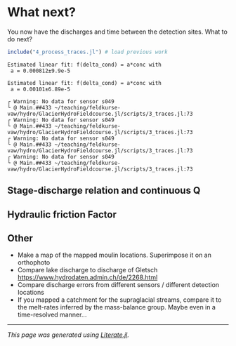# What next?

You now have the discharges and time between the detection sites.  What to do next?

````julia
include("4_process_traces.jl") # load previous work
````

````
Estimated linear fit: f(delta_cond) = a*conc with
 a = 0.000812±9.9e-5

Estimated linear fit: f(delta_cond) = a*conc with
 a = 0.00101±6.89e-5

┌ Warning: No data for sensor s049
└ @ Main.##433 ~/teaching/feldkurse-vaw/hydro/GlacierHydroFieldcourse.jl/scripts/3_traces.jl:73
┌ Warning: No data for sensor s049
└ @ Main.##433 ~/teaching/feldkurse-vaw/hydro/GlacierHydroFieldcourse.jl/scripts/3_traces.jl:73
┌ Warning: No data for sensor s049
└ @ Main.##433 ~/teaching/feldkurse-vaw/hydro/GlacierHydroFieldcourse.jl/scripts/3_traces.jl:73
┌ Warning: No data for sensor s049
└ @ Main.##433 ~/teaching/feldkurse-vaw/hydro/GlacierHydroFieldcourse.jl/scripts/3_traces.jl:73

````

## Stage-discharge relation and continuous Q

## Hydraulic friction Factor

## Other

- Make a map of the mapped moulin locations.  Superimpose it on an orthophoto
- Compare lake discharge to discharge of Gletsch https://www.hydrodaten.admin.ch/de/2268.html
- Compare discharge errors from different sensors / different detection locations
- If you mapped a catchment for the supraglacial streams, compare it to the melt-rates inferred
  by the mass-balance group.  Maybe even in a time-resolved manner...

---

*This page was generated using [Literate.jl](https://github.com/fredrikekre/Literate.jl).*

